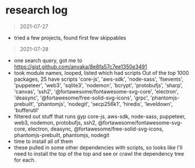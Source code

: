 # research log

> 2021-07-27
- tried a few projects, found first few skippables

> 2021-07-28
- one search query, got me to https://gist.github.com/anvaka/8e8fa57c7ee1350e3491
- took module names, looped, listed which had scripts
Out of the top 1000 packages, 25 have scripts
'core-js', 'aws-sdk', 'node-sass', 'fsevents', 'puppeteer', 'web3', 'sqlite3', 'nodemon', 'bcrypt', 'protobufjs', 'sharp', 'canvas', 'ssh2', '@fortawesome/fontawesome-svg-core', 'electron', 'deasync', '@fortawesome/free-solid-svg-icons', 'grpc', 'phantomjs-prebuilt', 'phantomjs', 'nodegit', 'secp256k1', 'hiredis', 'leveldown', 'bufferutil'
- filtered out stuff that runs gyp
core-js, aws-sdk, node-sass, puppeteer, web3, nodemon, protobufjs, ssh2, @fortawesome/fontawesome-svg-core, electron, deasync, @fortawesome/free-solid-svg-icons, phantomjs-prebuilt, phantomjs, nodegit
- time to install all of them
- these pulled in some other dependencies with scripts, so looks like I'll need to install the top of the top and see or crawl the dependency tree for each.

